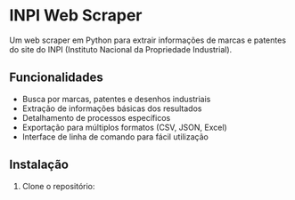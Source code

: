 # INPI Web Scraper

Um web scraper em Python para extrair informações de marcas e patentes do site do INPI (Instituto Nacional da Propriedade Industrial).

## Funcionalidades

- Busca por marcas, patentes e desenhos industriais
- Extração de informações básicas dos resultados
- Detalhamento de processos específicos
- Exportação para múltiplos formatos (CSV, JSON, Excel)
- Interface de linha de comando para fácil utilização

## Instalação

1. Clone o repositório: